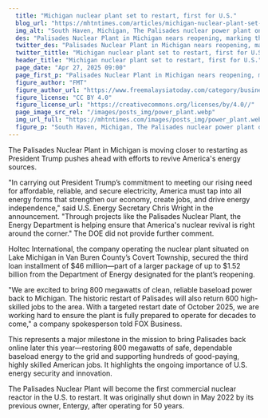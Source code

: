 ```yaml
---
  title: "Michigan nuclear plant set to restart, first for U.S."
  blog_url: "https://mhtntimes.com/articles/michigan-nuclear-plant-set-to-restart-first-for-us"
  img_alt: "South Haven, Michigan, The Palisades nuclear power plant on the shore of Lake Michigan"
  des: "Palisades Nuclear Plant in Michigan nears reopening, marking the first U.S. reactor restart under Trump's energy plan."
  twitter_des: "Palisades Nuclear Plant in Michigan nears reopening, marking the first U.S. reactor restart under Trump's energy plan."
  twitter_tittle: "Michigan nuclear plant set to restart, first for U.S."
  header_title: "Michigan nuclear plant set to restart, first for U.S."
  page_date: "Apr 27, 2025 09:00"
  page_first_p: "Palisades Nuclear Plant in Michigan nears reopening, marking the first U.S. reactor restart under Trump's energy plan."
  figure_author: "FMT"
  figure_author_url: "https://www.freemalaysiatoday.com/category/business/2024/12/05/openai-chief-believes-musk-will-not-abuse-government-power/"
  figure_license: "CC BY 4.0"
  figure_license_url: "https://creativecommons.org/licenses/by/4.0//"
  page_image_src_rel: "/images/posts_img/power_plant.webp"
  img_url_full: "https://mhtntimes.com/images/posts_img/power_plant.webp"
  figure_p: "South Haven, Michigan, The Palisades nuclear power plant on the shore of Lake Michigan"
---
```


The Palisades Nuclear Plant in Michigan is moving closer to restarting as President Trump pushes ahead with efforts to revive America's energy sources.

"In carrying out President Trump’s commitment to meeting our rising need for affordable, reliable, and secure electricity, America must tap into all energy forms that strengthen our economy, create jobs, and drive energy independence," said U.S. Energy Secretary Chris Wright in the announcement. "Through projects like the Palisades Nuclear Plant, the Energy Department is helping ensure that America's nuclear revival is right around the corner." The DOE did not provide further comment.

Holtec International, the company operating the nuclear plant situated on Lake Michigan in Van Buren County’s Covert Township, secured the third loan installment of $46 million—part of a larger package of up to $1.52 billion from the Department of Energy designated for the plant’s reopening.

"We are excited to bring 800 megawatts of clean, reliable baseload power back to Michigan. The historic restart of Palisades will also return 600 high-skilled jobs to the area. With a targeted restart date of October 2025, we are working hard to ensure the plant is fully prepared to operate for decades to come," a company spokesperson told FOX Business.

This represents a major milestone in the mission to bring Palisades back online later this year—restoring 800 megawatts of safe, dependable baseload energy to the grid and supporting hundreds of good-paying, highly skilled American jobs. It highlights the ongoing importance of U.S. energy security and innovation.

The Palisades Nuclear Plant will become the first commercial nuclear reactor in the U.S. to restart. It was originally shut down in May 2022 by its previous owner, Entergy, after operating for 50 years.

